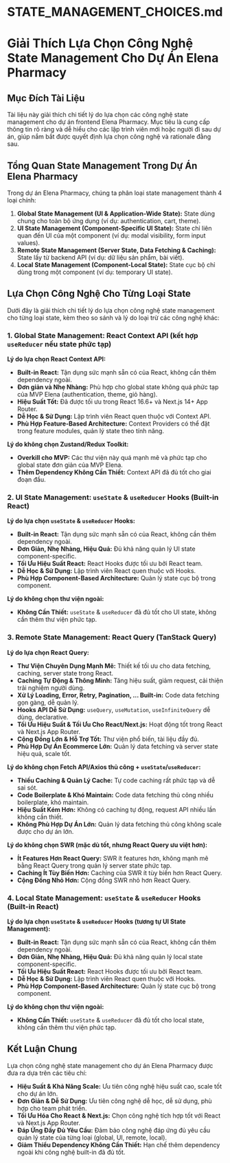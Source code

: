 # STATE_MANAGEMENT_CHOICES.md

# Giải Thích Lựa Chọn Công Nghệ State Management Cho Dự Án Elena Pharmacy

## Mục Đích Tài Liệu

Tài liệu này giải thích chi tiết lý do lựa chọn các công nghệ state management cho dự án frontend Elena Pharmacy. Mục tiêu là cung cấp thông tin rõ ràng và dễ hiểu cho các lập trình viên mới hoặc người đi sau dự án, giúp nắm bắt được quyết định lựa chọn công nghệ và rationale đằng sau.

## Tổng Quan State Management Trong Dự Án Elena Pharmacy

Trong dự án Elena Pharmacy, chúng ta phân loại state management thành 4 loại chính:

1.  **Global State Management (UI & Application-Wide State):** State dùng chung cho toàn bộ ứng dụng (ví dụ: authentication, cart, theme).
2.  **UI State Management (Component-Specific UI State):** State chỉ liên quan đến UI của một component (ví dụ: modal visibility, form input values).
3.  **Remote State Management (Server State, Data Fetching & Caching):** State lấy từ backend API (ví dụ: dữ liệu sản phẩm, bài viết).
4.  **Local State Management (Component-Local State):** State cục bộ chỉ dùng trong một component (ví dụ: temporary UI state).

## Lựa Chọn Công Nghệ Cho Từng Loại State

Dưới đây là giải thích chi tiết lý do lựa chọn công nghệ state management cho từng loại state, kèm theo so sánh và lý do loại trừ các công nghệ khác:

### 1. Global State Management: React Context API (kết hợp `useReducer` nếu state phức tạp)

**Lý do lựa chọn React Context API:**

*   **Built-in React:** Tận dụng sức mạnh sẵn có của React, không cần thêm dependency ngoài.
*   **Đơn giản và Nhẹ Nhàng:** Phù hợp cho global state không quá phức tạp của MVP Elena (authentication, theme, giỏ hàng).
*   **Hiệu Suất Tốt:** Đã được tối ưu trong React 16.6+ và Next.js 14+ App Router.
*   **Dễ Học & Sử Dụng:** Lập trình viên React quen thuộc với Context API.
*   **Phù Hợp Feature-Based Architecture:** Context Providers có thể đặt trong feature modules, quản lý state theo tính năng.

**Lý do không chọn Zustand/Redux Toolkit:**

*   **Overkill cho MVP:** Các thư viện này quá mạnh mẽ và phức tạp cho global state đơn giản của MVP Elena.
*   **Thêm Dependency Không Cần Thiết:** Context API đã đủ tốt cho giai đoạn đầu.

### 2. UI State Management: `useState` & `useReducer` Hooks (Built-in React)

**Lý do lựa chọn `useState` & `useReducer` Hooks:**

*   **Built-in React:** Tận dụng sức mạnh sẵn có của React, không cần thêm dependency ngoài.
*   **Đơn Giản, Nhẹ Nhàng, Hiệu Quả:** Đủ khả năng quản lý UI state component-specific.
*   **Tối Ưu Hiệu Suất React:** React Hooks được tối ưu bởi React team.
*   **Dễ Học & Sử Dụng:** Lập trình viên React quen thuộc với Hooks.
*   **Phù Hợp Component-Based Architecture:** Quản lý state cục bộ trong component.

**Lý do không chọn thư viện ngoài:**

*   **Không Cần Thiết:** `useState` & `useReducer` đã đủ tốt cho UI state, không cần thêm thư viện phức tạp.

### 3. Remote State Management: React Query (TanStack Query)

**Lý do lựa chọn React Query:**

*   **Thư Viện Chuyên Dụng Mạnh Mẽ:** Thiết kế tối ưu cho data fetching, caching, server state trong React.
*   **Caching Tự Động & Thông Minh:** Tăng hiệu suất, giảm request, cải thiện trải nghiệm người dùng.
*   **Xử Lý Loading, Error, Retry, Pagination, ... Built-in:** Code data fetching gọn gàng, dễ quản lý.
*   **Hooks API Dễ Sử Dụng:** `useQuery`, `useMutation`, `useInfiniteQuery` dễ dùng, declarative.
*   **Tối Ưu Hiệu Suất & Tối Ưu Cho React/Next.js:** Hoạt động tốt trong React và Next.js App Router.
*   **Cộng Đồng Lớn & Hỗ Trợ Tốt:** Thư viện phổ biến, tài liệu đầy đủ.
*   **Phù Hợp Dự Án Ecommerce Lớn:** Quản lý data fetching và server state hiệu quả, scale tốt.

**Lý do không chọn Fetch API/Axios thủ công + `useState`/`useReducer`:**

*   **Thiếu Caching & Quản Lý Cache:** Tự code caching rất phức tạp và dễ sai sót.
*   **Code Boilerplate & Khó Maintain:** Code data fetching thủ công nhiều boilerplate, khó maintain.
*   **Hiệu Suất Kém Hơn:** Không có caching tự động, request API nhiều lần không cần thiết.
*   **Không Phù Hợp Dự Án Lớn:** Quản lý data fetching thủ công không scale được cho dự án lớn.

**Lý do không chọn SWR (mặc dù tốt, nhưng React Query ưu việt hơn):**

*   **Ít Features Hơn React Query:** SWR ít features hơn, không mạnh mẽ bằng React Query trong quản lý server state phức tạp.
*   **Caching Ít Tùy Biến Hơn:** Caching của SWR ít tùy biến hơn React Query.
*   **Cộng Đồng Nhỏ Hơn:** Cộng đồng SWR nhỏ hơn React Query.

### 4. Local State Management: `useState` & `useReducer` Hooks (Built-in React)

**Lý do lựa chọn `useState` & `useReducer` Hooks (tương tự UI State Management):**

*   **Built-in React:** Tận dụng sức mạnh sẵn có của React, không cần thêm dependency ngoài.
*   **Đơn Giản, Nhẹ Nhàng, Hiệu Quả:** Đủ khả năng quản lý local state component-specific.
*   **Tối Ưu Hiệu Suất React:** React Hooks được tối ưu bởi React team.
*   **Dễ Học & Sử Dụng:** Lập trình viên React quen thuộc với Hooks.
*   **Phù Hợp Component-Based Architecture:** Quản lý state cục bộ trong component.

**Lý do không chọn thư viện ngoài:**

*   **Không Cần Thiết:** `useState` & `useReducer` đã đủ tốt cho local state, không cần thêm thư viện phức tạp.

## Kết Luận Chung

Lựa chọn công nghệ state management cho dự án Elena Pharmacy được đưa ra dựa trên các tiêu chí:

*   **Hiệu Suất & Khả Năng Scale:** Ưu tiên công nghệ hiệu suất cao, scale tốt cho dự án lớn.
*   **Đơn Giản & Dễ Sử Dụng:** Ưu tiên công nghệ dễ học, dễ sử dụng, phù hợp cho team phát triển.
*   **Tối Ưu Hóa Cho React & Next.js:** Chọn công nghệ tích hợp tốt với React và Next.js App Router.
*   **Đáp Ứng Đầy Đủ Yêu Cầu:** Đảm bảo công nghệ đáp ứng đủ yêu cầu quản lý state của từng loại (global, UI, remote, local).
*   **Giảm Thiểu Dependency Không Cần Thiết:** Hạn chế thêm dependency ngoài khi công nghệ built-in đã đủ tốt.

